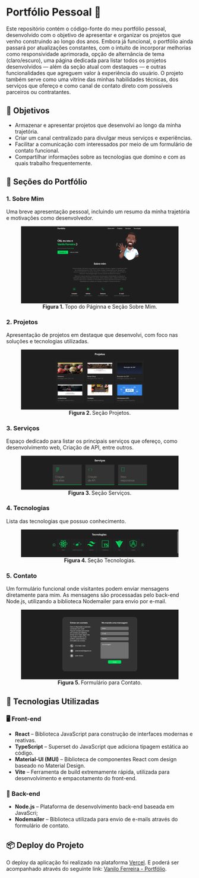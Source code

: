 # Portfólio Pessoal 💼

Este repositório contém o código-fonte do meu portfólio pessoal, desenvolvido com o objetivo de apresentar e organizar os projetos que venho construindo ao longo dos anos. Embora já funcional, o portfólio ainda passará por atualizações constantes, com o intuito de incorporar melhorias como responsividade aprimorada, opção de alternância de tema (claro/escuro), uma página dedicada para listar todos os projetos desenvolvidos — além da seção atual com destaques — e outras funcionalidades que agreguem valor à experiência do usuário. O projeto também serve como uma vitrine das minhas habilidades técnicas, dos serviços que ofereço e como canal de contato direto com possíveis parceiros ou contratantes.

## 🎯 Objetivos

- Armazenar e apresentar projetos que desenvolvi ao longo da minha trajetória.
- Criar um canal centralizado para divulgar meus serviços e experiências.
- Facilitar a comunicação com interessados por meio de um formulário de contato funcional.
- Compartilhar informações sobre as tecnologias que domino e com as quais trabalho frequentemente.

## 🧭 Seções do Portfólio

### 1. Sobre Mim

Uma breve apresentação pessoal, incluindo um resumo da minha trajetória e motivações como desenvolvedor.

<figure>
  <img align="center" alt="aboutMe" src="./doc/assets/aboutMe.png" />
  <figcaption align="center">
    <span style="font-weight:bold">Figura 1.
    </span>
  Topo do Páginna e Seção Sobre Mim.</figcaption>
</figure>

### 2. Projetos

Apresentação de projetos em destaque que desenvolvi, com foco nas soluções e tecnologias utilizadas.

<figure>
  <img align="center" alt="projects" src="./doc/assets/projects.png" />
  <figcaption align="center">
    <span style="font-weight:bold">Figura 2.
    </span>
Seção Projetos.</figcaption>
</figure>

### 3. Serviços

Espaço dedicado para listar os principais serviços que ofereço, como desenvolvimento web, Criação de API, entre outros.

<figure>
  <img align="center" alt="Types Services" src="./doc/assets/typesServices.png" />
  <figcaption align="center">
    <span style="font-weight:bold">Figura 3.
    </span>
Seção Serviços.</figcaption>
</figure>

### 4. Tecnologias

Lista das tecnologias que possuo conhecimento.

<figure>
  <img align="center" alt="My Skills" src="./doc/assets/skylls.png" />
  <figcaption align="center">
    <span style="font-weight:bold">Figura 4.
    </span>
Seção Tecnologias.</figcaption>
</figure>

### 5. Contato

Um formulário funcional onde visitantes podem enviar mensagens diretamente para mim. As mensagens são processadas pelo back-end Node.js, utilizando a biblioteca Nodemailer para envio por e-mail.

<figure>
  <img align="center" alt="Contact" src="./doc/assets/contact.png" />
  <figcaption align="center">
    <span style="font-weight:bold">Figura 5.
    </span>
Formulário para Contato.</figcaption>
</figure>

## 🚀 Tecnologias Utilizadas

### 🖥️ Front-end

- **React** – Biblioteca JavaScript para construção de interfaces modernas e reativas.
- **TypeScript** – Superset do JavaScript que adiciona tipagem estática ao código.
- **Material-UI (MUI)** – Biblioteca de componentes React com design baseado no Material Design.
- **Vite** – Ferramenta de build extremamente rápida, utilizada para desenvolvimento e empacotamento do front-end.

### 🔧 Back-end

- **Node.js** – Plataforma de desenvolvimento back-end baseada em JavaScri;
- **Nodemailer** – Biblioteca utilizada para envio de e-mails através do formulário de contato.

## 📦 Deploy do Projeto

O deploy da aplicação foi realizado na plataforma [Vercel](https://vercel.com/).
E poderá ser acompanhado através do seguinte link: [Vanilo Ferreira - Portfólio](https://portfolio-one-flame-10.vercel.app/).
